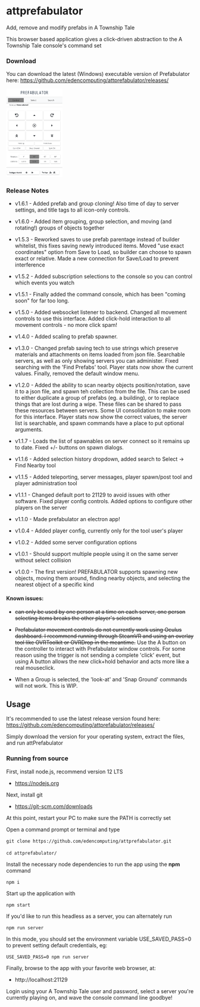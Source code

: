 # attprefabulator

Add, remove and modify prefabs in A Township Tale

This browser based application gives a click-driven abstraction to the A Township Tale console's command set

### Download
You can download the latest (Windows) executable version of Prefabulator here:
https://github.com/edencomputing/attprefabulator/releases/

<a href="https://github.com/edencomputing/attprefabulator/releases/"><img src="public/images/prefabulator_controls.png" width="30%" height="30%" alt="Prefab Controls"></a>

### Release Notes
- v1.6.1 - Added prefab and group cloning! Also time of day to server settings, and title tags to all icon-only controls.

- v1.6.0 - Added item grouping, group selection, and moving (and rotating!) groups of objects together

- v1.5.3 - Reworked saves to use prefab parentage instead of builder whitelist, this fixes saving newly introduced items. Moved "use exact coordinates" option from Save to Load, so builder can choose to spawn exact or relative. Made a new connection for Save/Load to prevent interference

- v1.5.2 - Added subscription selections to the console so you can control which events you watch

- v1.5.1 - Finally added the command console, which has been "coming soon" for far too long.

- v1.5.0 - Added websocket listener to backend.  Changed all movement controls to use this interface.  Added click-hold interaction to all movement controls - no more click spam!

- v1.4.0 - Added scaling to prefab spawner.

- v1.3.0 - Changed prefab saving tech to use strings which preserve materials and attachments on items loaded from json file.  Searchable servers, as well as only showing servers you can administer.  Fixed searching with the 'Find Prefabs' tool.  Player stats now show the current values. Finally, removed the default window menu.

- v1.2.0 - Added the ability to scan nearby objects position/rotation, save it to a json file, and spawn teh collection from the file.  This can be used to either duplicate a group of prefabs (eg. a building), or to replace things that are lost during a wipe. These files can be shared to pass these resources between servers.  Some UI consolidation to make room for this interface.  Player stats now show the correct values, the server list is searchable, and spawn commands have a place to put optional arguments.

- v1.1.7 - Loads the list of spawnables on server connect so it remains up to date.  Fixed +/- buttons on spawn dialogs.

- v1.1.6 - Added selection history dropdown, added search to Select -> Find Nearby tool

- v1.1.5 - Added teleporting, server messages, player spawn/post tool and player administration tool

- v1.1.1 - Changed default port to 21129 to avoid issues with other software.  Fixed player config controls.  Added options to configure other players on the server

- v1.1.0 - Made prefabulator an electron app!

- v1.0.4 - Added player config, currently only for the tool user's player

- v1.0.2 - Added some server configuration options

- v1.0.1  - Should support multiple people using it on the same server without select collision

- v1.0.0  - The first version!  PREFABULATOR supports spawning new objects, moving them around, finding nearby objects, and selecting the nearest object of a specific kind

#### Known issues:
- ~~can only be used by one person at a time on each server, one person selecting items breaks the other player's selections~~

- ~~Prefabulator movement controls do not currently work using Oculus dashboard.  I recommend running through SteamVR and using an overlay tool like OVRToolkit or OVRDrop in the meantime.~~ Use the A button on the controller to interact with Prefabulator window controls.  For some reason using the trigger is not sending a complete 'click' event, but using A button allows the new click+hold behavior and acts more like a real mouseclick.

- When a Group is selected, the 'look-at' and 'Snap Ground' commands will not work.  This is WIP.

## Usage 

It's recommended to use the latest release version found here:
https://github.com/edencomputing/attprefabulator/releases/

Simply download the version for your operating system, extract the files, and run attPrefabulator

### Running from source

First, install node.js, recommend version 12 LTS

- https://nodejs.org

Next, install git

- https://git-scm.com/downloads

At this point, restart your PC to make sure the PATH is correctly set

Open a command prompt or terminal and type

```
git clone https://github.com/edencomputing/attprefabulator.git

cd attprefabulator/
```

Install the necessary node dependencies to run the app using the **npm** command
```
npm i
```

Start up the application with
```
npm start
```

If you'd like to run this headless as a server, you can alternately run
```
npm run server
```

In this mode, you should set the environment variable USE_SAVED_PASS=0 to prevent setting default credentials, eg:
```
USE_SAVED_PASS=0 npm run server
```

Finally, browse to the app with your favorite web browser, at:

- http://localhost:21129


Login using your A Township Tale user and password, select a server you're currently playing on, and wave the console command line goodbye!
